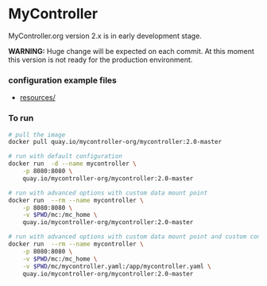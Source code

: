 # MyController

MyController.org version 2.x is in early development stage.

**WARNING:** Huge change will be expected on each commit. At this moment this version is not ready for the production environment.

### configuration example files
* [resources/](resources/)

### To run
```bash
# pull the image
docker pull quay.io/mycontroller-org/mycontroller:2.0-master

# run with default configuration
docker run  -d --name mycontroller \
    -p 8080:8080 \
    quay.io/mycontroller-org/mycontroller:2.0-master

# run with advanced options with custom data mount point
docker run  --rm --name mycontroller \
    -p 8080:8080 \
    -v $PWD/mc:/mc_home \
    quay.io/mycontroller-org/mycontroller:2.0-master

# run with advanced options with custom data mount point and custom configuration options
docker run  --rm --name mycontroller \
    -p 8080:8080 \
    -v $PWD/mc:/mc_home \
    -v $PWD/mc/mycontroller.yaml:/app/mycontroller.yaml \
    quay.io/mycontroller-org/mycontroller:2.0-master
```


